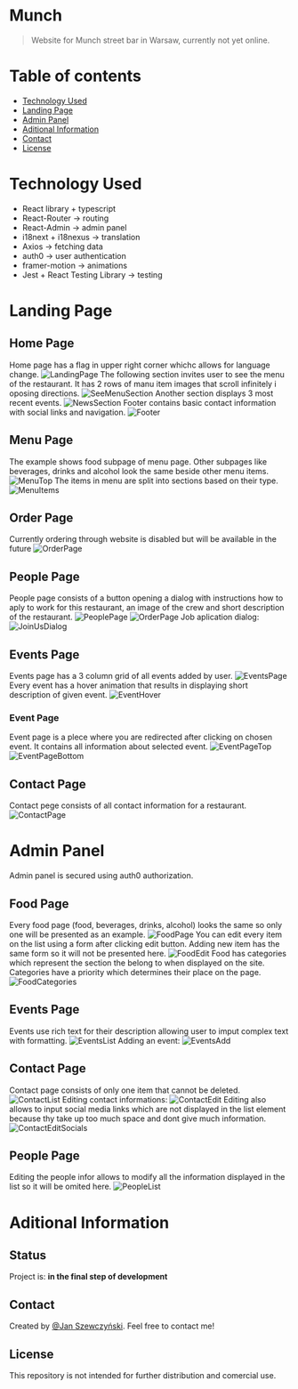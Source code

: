 # Munch
> Website for Munch street bar in Warsaw, currently not yet online.

# Table of contents
* [Technology Used](#technology-used)
* [Landing Page](#landing-page)
* [Admin Panel](#admin-panel)
* [Aditional Information](#aditional-information)
* [Contact](#contact)
* [License](#license)

# Technology Used
* React library + typescript
* React-Router -> routing
* React-Admin -> admin panel
* i18next + i18nexus -> translation
* Axios -> fetching data
* auth0 -> user authentication
* framer-motion -> animations
* Jest + React Testing Library -> testing

# Landing Page
## Home Page
Home page has a flag in upper right corner whichc allows for language change.
![LandingPage](screenshots/landing.png)
The following section invites user to see the menu of the restaurant. It has 2 rows of manu item images that scroll infinitely i oposing directions.
![SeeMenuSection](screenshots/see-menu-section.png)
Another section displays 3 most recent events.
![NewsSection](screenshots/news-section.png)
Footer contains basic contact information with social links and navigation.
![Footer](screenshots/footer.png)

## Menu Page
The example shows food subpage of menu page. Other subpages like beverages, drinks and alcohol look the same beside other menu items.
![MenuTop](screenshots/menu-top.png)
The items in menu are split into sections based on their type.
![MenuItems](screenshots/menu-items-pl.png)

## Order Page
Currently ordering through website is disabled but will be available in the future
![OrderPage](screenshots/order.png)

## People Page
People page consists of a button opening a dialog with instructions how to aply to work for this restaurant, an image of the crew and short description of the restaurant.
![PeoplePage](screenshots/people-top.png)
![OrderPage](screenshots/people-bottm.png)
Job aplication dialog:
![JoinUsDialog](screenshots/join-us-dialog.png)

## Events Page
Events page has a 3 column grid of all events added by user.
![EventsPage](screenshots/events.png)
Every event has a hover animation that results in displaying short description of given event.
![EventHover](screenshots/event-hover.png)

### Event Page
Event page is a plece where you are redirected after clicking on chosen event. It contains all information about selected event.
![EventPageTop](screenshots/event-page-top.png)
![EventPageBottom](screenshots/event-page-bottom.png)

## Contact Page
Contact pege consists of all contact information for a restaurant.
![ContactPage](screenshots/contact.png)

# Admin Panel
Admin panel is secured using auth0 authorization.
## Food Page
Every food page (food, beverages, drinks, alcohol) looks the same so only one will be presented as an example.
![FoodPage](screenshots/food-list.png)
You can edit every item on the list using a form after clicking edit button. Adding new item has the same form so it will not be presented here.
![FoodEdit](screenshots/food-edit.png)
Food has categories which represent the section the belong to when displayed on the site. Categories have a priority which determines their place on the page.
![FoodCategories](screenshots/food-categories.png)

## Events Page
Events use rich text for their description allowing user to imput complex text with formatting.
![EventsList](screenshots/events-list.png)
Adding an event:
![EventsAdd](screenshots/events-add.png)

## Contact Page
Contact page consists of only one item that cannot be deleted.
![ContactList](screenshots/contact-list.png)
Editing contact informations:
![ContactEdit](screenshots/contact-edit.png)
Editing also allows to input social media links which are not displayed in the list element because thy take up too much space and dont give much information.
![ContactEditSocials](screenshots/contact-edit-socials.png)

## People Page
Editing the people infor allows to modify all the information displayed in the list so it will be omited here.
![PeopleList](screenshots/people-list.png)

# Aditional Information
## Status
Project is: __in the final step of development__

## Contact
Created by [@Jan Szewczyński](https://github.com/lulek1410).
Feel free to contact me!

## License
This repository is not intended for further distribution and comercial use.





